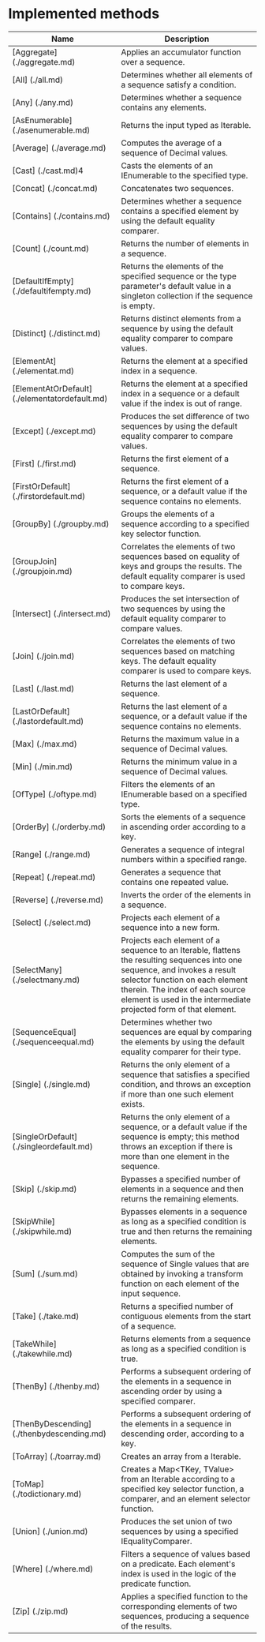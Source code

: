 # Implemented methods
| Name |    Description |
| --- | --- |
[Aggregate]           (./aggregate.md)              | Applies an accumulator function over a sequence.
[All]                         (./all.md)                          | Determines whether all elements of a sequence satisfy a condition.
[Any]                         (./any.md)                          | Determines whether a sequence contains any elements.
[AsEnumerable]        (./asenumerable.md)             | Returns the input typed as Iterable.
[Average]                   (./average.md)                  | Computes the average of a sequence of Decimal values.
[Cast]                      (./cast.md)4                       | Casts the elements of an IEnumerable to the specified type.
[Concat]                    (./concat.md)                     | Concatenates two sequences.
[Contains]                (./contains.md)                   | Determines whether a sequence contains a specified element by using the default equality comparer.
[Count]                     (./count.md)                      | Returns the number of elements in a sequence.
[DefaultIfEmpty]      (./defaultifempty.md)       | Returns the elements of the specified sequence or the type parameter's default value in a singleton collection if the sequence is empty.
[Distinct]                (./distinct.md)                   | Returns distinct elements from a sequence by using the default equality comparer to compare values.
[ElementAt]               (./elementat.md)              | Returns the element at a specified index in a sequence.
[ElementAtOrDefault]  (./elementatordefault.md) | Returns the element at a specified index in a sequence or a default value if the index is out of range.
[Except]                    (./except.md)                     | Produces the set difference of two sequences by using the default equality comparer to compare values.
[First]                     (./first.md)                      | Returns the first element of a sequence.
[FirstOrDefault]        (./firstordefault.md)         | Returns the first element of a sequence, or a default value if the sequence contains no elements.
[GroupBy]                   (./groupby.md)                  | Groups the elements of a sequence according to a specified key selector function.
[GroupJoin]               (./groupjoin.md)              | Correlates the elements of two sequences based on equality of keys and groups the results. The default equality comparer is used to compare keys.
[Intersect]               (./intersect.md)              | Produces the set intersection of two sequences by using the default equality comparer to compare values.
[Join]                      (./join.md)                       | Correlates the elements of two sequences based on matching keys. The default equality comparer is used to compare keys.
[Last]                      (./last.md)                       | Returns the last element of a sequence.
[LastOrDefault]         (./lastordefault.md)          | Returns the last element of a sequence, or a default value if the sequence contains no elements.
[Max]                         (./max.md)                          | Returns the maximum value in a sequence of Decimal values.
[Min]                         (./min.md)                          | Returns the minimum value in a sequence of Decimal values.
[OfType]                    (./oftype.md)                     | Filters the elements of an IEnumerable based on a specified type.
[OrderBy]                   (./orderby.md)                  | Sorts the elements of a sequence in ascending order according to a key.
[Range]                     (./range.md)                      | Generates a sequence of integral numbers within a specified range.
[Repeat]                    (./repeat.md)                     | Generates a sequence that contains one repeated value.
[Reverse]                   (./reverse.md)                  | Inverts the order of the elements in a sequence.
[Select]                    (./select.md)                     | Projects each element of a sequence into a new form.
[SelectMany]              (./selectmany.md)             | Projects each element of a sequence to an Iterable, flattens the resulting sequences into one sequence, and invokes a result selector function on each element therein. The index of each source element is used in the intermediate projected form of that element.
[SequenceEqual]         (./sequenceequal.md)          | Determines whether two sequences are equal by comparing the elements by using the default equality comparer for their type.
[Single]                    (./single.md)                     | Returns the only element of a sequence that satisfies a specified condition, and throws an exception if more than one such element exists.
[SingleOrDefault]       (./singleordefault.md)    | Returns the only element of a sequence, or a default value if the sequence is empty; this method throws an exception if there is more than one element in the sequence.
[Skip]                      (./skip.md)                       | Bypasses a specified number of elements in a sequence and then returns the remaining elements.
[SkipWhile]               (./skipwhile.md)              | Bypasses elements in a sequence as long as a specified condition is true and then returns the remaining elements.
[Sum]                         (./sum.md)                          | Computes the sum of the sequence of Single values that are obtained by invoking a transform function on each element of the input sequence.
[Take]                      (./take.md)                       | Returns a specified number of contiguous elements from the start of a sequence.
[TakeWhile]               (./takewhile.md)              | Returns elements from a sequence as long as a specified condition is true.
[ThenBy]                    (./thenby.md)                     | Performs a subsequent ordering of the elements in a sequence in ascending order by using a specified comparer.
[ThenByDescending]    (./thenbydescending.md)   | Performs a subsequent ordering of the elements in a sequence in descending order, according to a key.
[ToArray]                   (./toarray.md)                  | Creates an array from a Iterable.
[ToMap]               (./todictionary.md)       | Creates a Map<TKey, TValue> from an Iterable according to a specified key selector function, a comparer, and an element selector function.
[Union]                     (./union.md)                      | Produces the set union of two sequences by using a specified IEqualityComparer<T>.
[Where]                     (./where.md)                      | Filters a sequence of values based on a predicate. Each element's index is used in the logic of the predicate function.
[Zip]                         (./zip.md)                          | Applies a specified function to the corresponding elements of two sequences, producing a sequence of the results.

